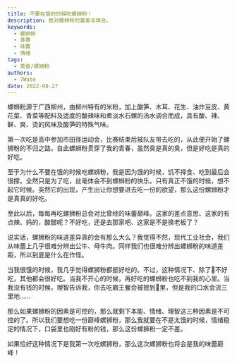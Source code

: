 ```yaml
---
title: 不要在饿的时候吃螺蛳粉！
description: 我对螺蛳粉的喜爱与体会。
keywords:
  - 螺蛳粉
  - 青春
  - 味蕾
  - 情绪
tags:
  - 美食/螺蛳粉
authors:
  - 7Wate
date: 2022-08-27
---
```


螺蛳粉源于广西柳州，由柳州特有的米粉，加上酸笋、木耳、花生、油炸豆皮、黄花菜、青菜等配料及适度的酸辣味和煮淡水石螺的汤水调合而成，具有酸、辣、鲜、爽、烫的风味及酸笋的特殊气味。

第一次吃是高中参加市田径运动会，比赛结束后被队友带去吃的，从此便开始了螺狮粉的不归之路。自此螺蛳粉贯穿了我的青春，虽然臭是真的臭，但是好吃是真的好吃。

至于为什么不要在饿的时候吃螺蛳粉，我是因为饿的时候，饥不择食、吃到最后会很撑。全然只是为了吃，丝毫体会不到螺蛳粉的快乐。只有真正不饿的时候，想不起它时候。突然它的出现，产生出让你想要进去吃一份的欲望，那么这份螺蛳粉才是真真的好吃。

至此以后，每每再吃螺狮粉总会对比曾经的味蕾巅峰。这家的差点意思、这家的有点辣、妈的，酸醋呢？不好吃，还是去那家吧、这家是不是换老板了？

说实话，螺狮粉的味道差异真的会有那么大么？我觉得不然，现代工业社会，我们从味蕾上几乎很难分辨出公牛、母牛肉。同样我们也很难分辨出螺蛳粉的味道差距，所以到底是什么在作怪。

当我很饿的时候，我几乎觉得螺狮粉都挺好吃的。不过，这种情况下、除了💩不好吃，其他都会很好吃。当我不开心的时候，再好吃的螺蛳粉也吃不到我的心里。当我没有钱的时候，理智告诉我，你去吃霸王餐会被摁到💩里，但是我的口水会流三里地……

那么如果螺狮粉的因素是可控的，那么就剩下本能、情绪、理智这三种因素是不可控的了。所以我们要想吃一份巅峰螺狮粉，那么我就要在不是太饿的时候，情绪稳定的情况下，口袋里也刚好有粉的钱，那么这份螺狮粉一定不差。

如果恰好这种情况下是我第一次吃螺狮粉，那么这次螺狮粉也将会是我的味蕾巅峰！
